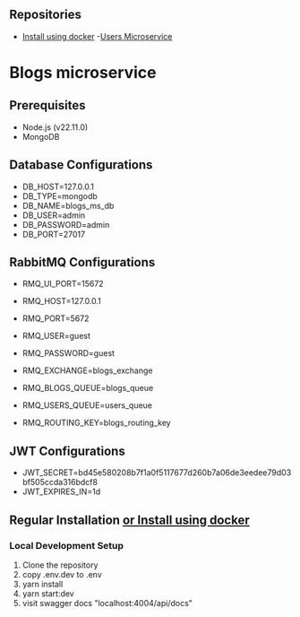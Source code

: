 ## Repositories
- [Install using docker](https://github.com/AymanNagyAhmed/ekfc-task)
-[Users Microservice](https://github.com/AymanNagyAhmed/ekfc-users-ms)


# Blogs microservice

## Prerequisites
- Node.js (v22.11.0)
- MongoDB

## Database Configurations
- DB_HOST=127.0.0.1
- DB_TYPE=mongodb
- DB_NAME=blogs_ms_db
- DB_USER=admin
- DB_PASSWORD=admin
- DB_PORT=27017

## RabbitMQ Configurations

- RMQ_UI_PORT=15672
- RMQ_HOST=127.0.0.1

- RMQ_PORT=5672
- RMQ_USER=guest
- RMQ_PASSWORD=guest
- RMQ_EXCHANGE=blogs_exchange
- RMQ_BLOGS_QUEUE=blogs_queue
- RMQ_USERS_QUEUE=users_queue
- RMQ_ROUTING_KEY=blogs_routing_key

## JWT Configurations
- JWT_SECRET=bd45e580208b7f1a0f5117677d260b7a06de3eedee79d03bf505ccda316bdcf8
- JWT_EXPIRES_IN=1d

## Regular Installation [or Install using docker](https://github.com/AymanNagyAhmed/ekfc-task)

### Local Development Setup
1. Clone the repository
2. copy .env.dev to .env
3. yarn install
4. yarn start:dev
5. visit swagger docs "localhost:4004/api/docs"

